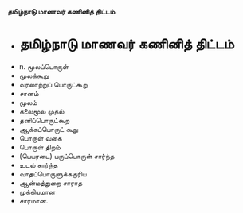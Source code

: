 **தமிழ்நாடு மாணவர் கணினித் திட்டம்**
- # தமிழ்நாடு மாணவர் கணினித் திட்டம்
- n. மூலப்பொருள்
- மூலக்கூறு
- வரலாற்றுப் பொருட்கூறு
- சானம்
- மூலம்
- கலைமூல முதல்
- தனிப்பொருட்கூற
- ஆக்கப்பொருட் கூறு
- பொருள் வகை
- பொருள் திறம்
- (பெயரடை) பருப்பொருள் சார்ந்த
- உடல் சார்ந்த
- வாதப்பொருளுக்ககுரிய
- ஆன்மத்துறை சாராத
- முக்கியமான
- சாரமான.

